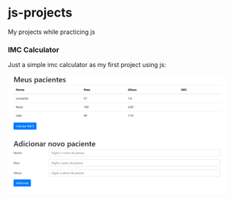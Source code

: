 # js-projects
My projects while practicing js

### IMC Calculator
Just a simple imc calculator as my first project using js:

![imc-calculator](https://github.com/antonyleme/js-projects/blob/master/imc-calculator/imc.PNG)
